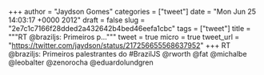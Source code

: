 
+++
author = "Jaydson Gomes"
categories = ["tweet"]
date = "Mon Jun 25 14:03:17 +0000 2012"
draft = false
slug = "2e7c1c7166f28dded2a432642b4bed46eefa1cbc"
tags = ["tweet"]
title = """RT @braziljs: Primeiros p..."""
tweet = true
micro = true
tweet_url = "https://twitter.com/jaydson/status/217256655568637952"
+++
RT @braziljs: Primeiros palestrantes do #BrazilJS @rworth @fat @michalbe @leobalter @zenorocha @eduardolundgren
